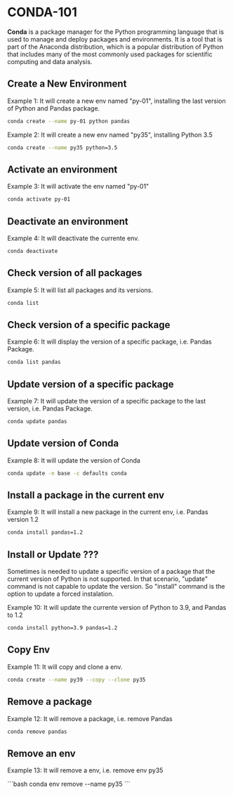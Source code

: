 # CONDA-101

**Conda** is a package manager for the Python programming language that is used to manage and deploy packages and environments. It is a tool that is part of the Anaconda distribution, which is a popular distribution of Python that includes many of the most commonly used packages for scientific computing and data analysis.

## Create a New Environment

Example 1: It will create a new env named "py-01", installing the last version of Python and Pandas package.

```bash
conda create --name py-01 python pandas
```

Example 2: It will create a new env named "py35", installing Python 3.5

```bash
conda create --name py35 python=3.5
```

## Activate an environment

Example 3: It will activate the env named "py-01"

```bash
conda activate py-01
```

## Deactivate an environment

Example 4: It will deactivate the currente env.

```bash
conda deactivate
```

## Check version of all packages

Example 5: It will list all packages and its versions.

```bash
conda list
```

## Check version of a specific package

Example 6: It will display the version of a specific package, i.e. Pandas Package.

```bash
conda list pandas
```

## Update version of a specific package

Example 7: It will update the version of a specific package to the last version, i.e. Pandas Package.

```bash
conda update pandas
```

## Update version of Conda

Example 8: It will update the version of Conda

```bash
conda update -n base -c defaults conda
```

## Install a package in the current env

Example 9: It will install a new package in the current env, i.e. Pandas version 1.2

```bash
conda install pandas=1.2
```

## Install or Update ???

Sometimes is needed to update a specific version of a package that the current version of Python is not supported. In that scenario, "update" command is not capable to update the version. So "install" command is the option to update a forced instalation.

Example 10: It will update the currente version of Python to 3.9, and Pandas to 1.2

```bash
conda install python=3.9 pandas=1.2
```

## Copy Env

Example 11: It will copy and clone a env.

```bash
conda create --name py39 --copy --clone py35
```

## Remove a package

Example 12: It will remove a package, i.e. remove Pandas

```bash
conda remove pandas
```

## Remove an env

Example 13: It will remove a env, i.e. remove env py35

´´´bash
conda env remove --name py35
´´´
